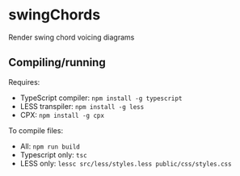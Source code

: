 # swingChords
Render swing chord voicing diagrams

## Compiling/running
Requires: 
- TypeScript compiler: `npm install -g typescript`
- LESS transpiler: `npm install -g less`
- CPX: `npm install -g cpx`

To compile files:
 - All: `npm run build`
 - Typescript only: `tsc`
 - LESS only: `lessc src/less/styles.less public/css/styles.css`